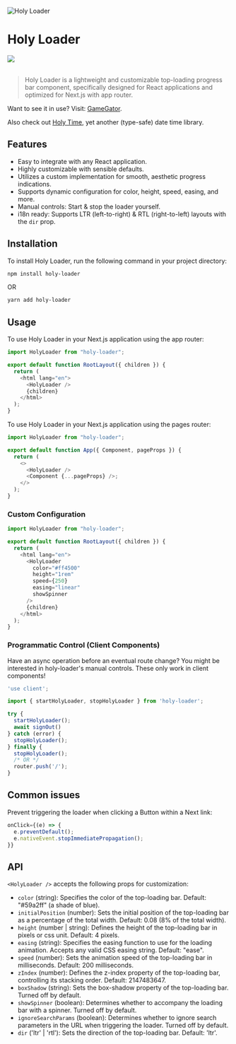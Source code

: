 ![Holy Loader](https://github.com/tomcru/holy-loader/assets/35841182/cd2d108a-6429-40c4-9881-df8b79cc9725)

<h1>Holy Loader</h1>
<a href="https://www.npmjs.com/package/holy-loader"><img src="https://img.shields.io/npm/v/holy-loader.svg?style=flat" /></a>
<br>
<br>

> Holy Loader is a lightweight and customizable top-loading progress bar component, specifically designed for React applications and optimized for Next.js with app router.

Want to see it in use? Visit: [GameGator](https://gamegator.net).

Also check out [Holy Time](https://github.com/badosz0/holy-time), yet another (type-safe) date time library.

## Features

- Easy to integrate with any React application.
- Highly customizable with sensible defaults.
- Utilizes a custom implementation for smooth, aesthetic progress indications.
- Supports dynamic configuration for color, height, speed, easing, and more.
- Manual controls: Start & stop the loader yourself.
- i18n ready: Supports LTR (left-to-right) & RTL (right-to-left) layouts with the `dir` prop.

## Installation

To install Holy Loader, run the following command in your project directory:

```bash
npm install holy-loader
```

OR

```bash
yarn add holy-loader
```

## Usage

To use Holy Loader in your Next.js application using the app router:

```typescript
import HolyLoader from "holy-loader";

export default function RootLayout({ children }) {
  return (
    <html lang="en">
      <HolyLoader />
      {children}
    </html>
  );
}
```

To use Holy Loader in your Next.js application using the pages router:

```typescript
import HolyLoader from "holy-loader";

export default function App({ Component, pageProps }) {
  return (
    <>
      <HolyLoader />
      <Component {...pageProps} />;
    </>
  );
}
```

### Custom Configuration

```typescript
import HolyLoader from "holy-loader";

export default function RootLayout({ children }) {
  return (
    <html lang="en">
      <HolyLoader
        color="#ff4500"
        height="1rem"
        speed={250}
        easing="linear"
        showSpinner
      />
      {children}
    </html>
  );
}
```

### Programmatic Control (Client Components)

Have an async operation before an eventual route change? You might be interested in holy-loader's manual controls. These only work in client components!

```typescript
'use client';

import { startHolyLoader, stopHolyLoader } from 'holy-loader';

try {
  startHolyLoader();
  await signOut()
} catch (error) {
  stopHolyLoader();
} finally {
  stopHolyLoader();
  /* OR */
  router.push('/');
}
```

## Common issues

Prevent triggering the loader when clicking a Button within a Next link:

```typescript
onClick={(e) => {
  e.preventDefault();
  e.nativeEvent.stopImmediatePropagation();
}}
```

## API

`<HolyLoader />` accepts the following props for customization:

- `color` (string): Specifies the color of the top-loading bar. Default: "#59a2ff" (a shade of blue).
- `initialPosition` (number): Sets the initial position of the top-loading bar as a percentage of the total width. Default: 0.08 (8% of the total width).
- `height` (number | string): Defines the height of the top-loading bar in pixels or css unit. Default: 4 pixels.
- `easing` (string): Specifies the easing function to use for the loading animation. Accepts any valid CSS easing string. Default: "ease".
- `speed` (number): Sets the animation speed of the top-loading bar in milliseconds. Default: 200 milliseconds.
- `zIndex` (number): Defines the z-index property of the top-loading bar, controlling its stacking order. Default: 2147483647.
- `boxShadow` (string): Sets the box-shadow property of the top-loading bar. Turned off by default.
- `showSpinner` (boolean): Determines whether to accompany the loading bar with a spinner. Turned off by default.
- `ignoreSearchParams` (boolean): Determines whether to ignore search parameters in the URL when triggering the loader. Turned off by default.
- `dir` ('ltr' | 'rtl'): Sets the direction of the top-loading bar. Default: 'ltr'.